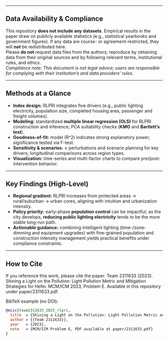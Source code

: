 
---

## Data Availability & Compliance
This repository **does not include any datasets**. Empirical results in the paper draw on publicly available statistics (e.g., statistical yearbooks and government figures). If any data are course- or agreement-restricted, they will **not** be redistributed here.  
Please **do not** request data files from the authors; reproduce by obtaining data from their original sources and by following relevant terms, institutional rules, and ethics.  
*Compliance note: This document is not legal advice; users are responsible for complying with their institution’s and data providers’ rules.*

---

## Methods at a Glance
- **Index design:** RLPRI integrates five drivers (e.g., public lighting electricity, population size, completed housing area, passenger and freight volumes).
- **Modeling:** standardized **multiple linear regression (OLS)** for RLPRI construction and inference; PCA suitability checks (**KMO** and **Bartlett’s test**).
- **Goodness-of-fit:** model \(R^2\) indicates strong explanatory power; significance tested via F-test.
- **Sensitivity & scenarios:** ± perturbations and scenario planning for key drivers; longitudinal comparisons across region types.
- **Visualization:** time-series and multi-factor charts to compare pre/post-intervention behavior.

---

## Key Findings (High-Level)
- **Regional gradient:** RLPRI increases from protected areas → rural/suburban → urban cores, aligning with intuition and urbanization intensity.
- **Policy priority:** early-phase **population control** can be impactful; as the city develops, **reducing public lighting electricity** tends to be the more stable long-run path.
- **Actionable guidance:** combining intelligent lighting (time-/zone-dimming and equipment upgrades) with fine-grained population and construction intensity management yields practical benefits under compliance constraints.

---

## How to Cite
If you reference this work, please cite the paper:
Team 2311633 (2023). Shining a Light on the Pollution: Light Pollution Metric and Mitigation Strategies for Hefei.
MCM/ICM 2023, Problem E. Available in this repository under paper/2311633.pdf.

BibTeX example (no DOI):
```bibtex
@misc{team2311633_2023_rlpri,
  title  = {Shining a Light on the Pollution: Light Pollution Metric and Mitigation Strategies for Hefei},
  author = {{Team 2311633}},
  year   = {2023},
  note   = {MCM/ICM Problem E, PDF available at paper/2311633.pdf}
}
